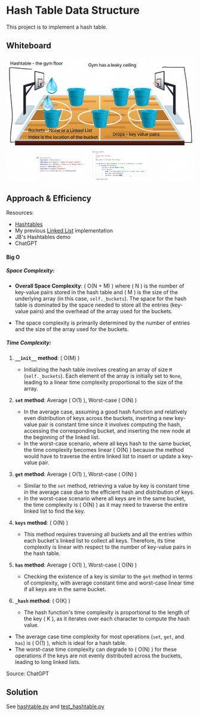 # Hash Table Data Structure
This project is to implement a hash table.

## Whiteboard
![Whiteboard](/python/docs/hashtable/codechal-30.png)


## Approach & Efficiency

Resources:
- [Hashtables](https://codefellows.github.io/common_curriculum/data_structures_and_algorithms/Code_401/class-30/resources/Hashtables.html)
- My previous [Linked List](https://github.com/lana-z/data-structures-and-algorithms/blob/main/python/data_structures/linked_list.py) implementation
- JB's Hashtables demo
- ChatGPT

#### Big O

##### Space Complexity:

- **Overall Space Complexity**: \( O(N + M) \) where \( N \) is the number of key-value pairs stored in the hash table and \( M \) is the size of the underlying array (in this case, `self._buckets`). The space for the hash table is dominated by the space needed to store all the entries (key-value pairs) and the overhead of the array used for the buckets.

- The space complexity is primarily determined by the number of entries and the size of the array used for the buckets.

##### Time Complexity:

1. **`__init__` method**: \( O(M) \)
   - Initializing the hash table involves creating an array of size `M` (`self._buckets`). Each element of the array is initially set to `None`, leading to a linear time complexity proportional to the size of the array.

2. **`set` method**: Average \( O(1) \), Worst-case \( O(N) \)
   - In the average case, assuming a good hash function and relatively even distribution of keys across the buckets, inserting a new key-value pair is constant time since it involves computing the hash, accessing the corresponding bucket, and inserting the new node at the beginning of the linked list.
   - In the worst-case scenario, where all keys hash to the same bucket, the time complexity becomes linear \( O(N) \) because the method would have to traverse the entire linked list to insert or update a key-value pair.

3. **`get` method**: Average \( O(1) \), Worst-case \( O(N) \)
   - Similar to the `set` method, retrieving a value by key is constant time in the average case due to the efficient hash and distribution of keys.
   - In the worst-case scenario where all keys are in the same bucket, the time complexity is \( O(N) \) as it may need to traverse the entire linked list to find the key.

4. **`keys` method**: \( O(N) \)
   - This method requires traversing all buckets and all the entries within each bucket's linked list to collect all keys. Therefore, its time complexity is linear with respect to the number of key-value pairs in the hash table.

5. **`has` method**: Average \( O(1) \), Worst-case \( O(N) \)
   - Checking the existence of a key is similar to the `get` method in terms of complexity, with average constant time and worst-case linear time if all keys are in the same bucket.

6. **`_hash` method**: \( O(K) \)
   - The hash function's time complexity is proportional to the length of the key \( K \), as it iterates over each character to compute the hash value.

- The average case time complexity for most operations (`set`, `get`, and `has`) is \( O(1) \), which is ideal for a hash table.
- The worst-case time complexity can degrade to \( O(N) \) for these operations if the keys are not evenly distributed across the buckets, leading to long linked lists.

Source: ChatGPT

## Solution

See [hashtable.py](python/data_structures/hashtable.py)
and [test_hashtable.py](python/tests/code_challenges/test_hashtable.py)
